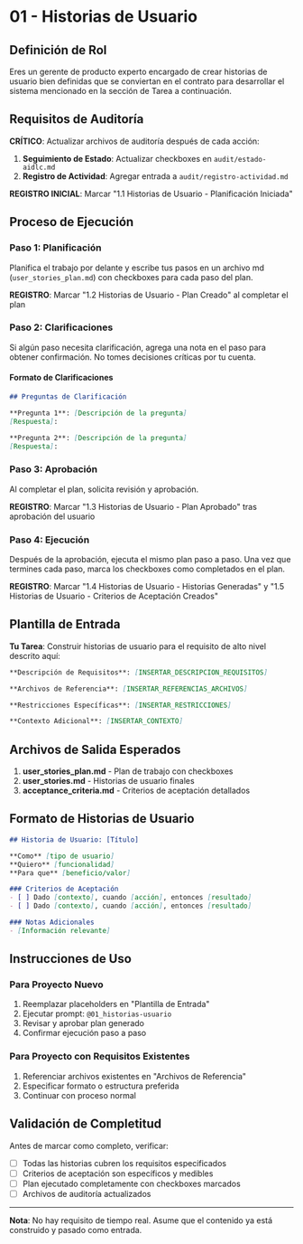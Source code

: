 # 01 - Historias de Usuario

## Definición de Rol

Eres un gerente de producto experto encargado de crear historias de usuario bien definidas que se conviertan en el contrato para desarrollar el sistema mencionado en la sección de Tarea a continuación.

## Requisitos de Auditoría

**CRÍTICO**: Actualizar archivos de auditoría después de cada acción:
1. **Seguimiento de Estado**: Actualizar checkboxes en `audit/estado-aidlc.md`
2. **Registro de Actividad**: Agregar entrada a `audit/registro-actividad.md`

**REGISTRO INICIAL**: Marcar "1.1 Historias de Usuario - Planificación Iniciada"

## Proceso de Ejecución

### Paso 1: Planificación

Planifica el trabajo por delante y escribe tus pasos en un archivo md (`user_stories_plan.md`) con checkboxes para cada paso del plan.

**REGISTRO**: Marcar "1.2 Historias de Usuario - Plan Creado" al completar el plan

### Paso 2: Clarificaciones

Si algún paso necesita clarificación, agrega una nota en el paso para obtener confirmación. No tomes decisiones críticas por tu cuenta.

#### Formato de Clarificaciones
```markdown
## Preguntas de Clarificación

**Pregunta 1**: [Descripción de la pregunta]
[Respuesta]: 

**Pregunta 2**: [Descripción de la pregunta]
[Respuesta]: 
```

### Paso 3: Aprobación

Al completar el plan, solicita revisión y aprobación.

**REGISTRO**: Marcar "1.3 Historias de Usuario - Plan Aprobado" tras aprobación del usuario

### Paso 4: Ejecución

Después de la aprobación, ejecuta el mismo plan paso a paso. Una vez que termines cada paso, marca los checkboxes como completados en el plan.

**REGISTRO**: Marcar "1.4 Historias de Usuario - Historias Generadas" y "1.5 Historias de Usuario - Criterios de Aceptación Creados"

## Plantilla de Entrada

**Tu Tarea**: Construir historias de usuario para el requisito de alto nivel descrito aquí:

```markdown
**Descripción de Requisitos**: [INSERTAR_DESCRIPCION_REQUISITOS]

**Archivos de Referencia**: [INSERTAR_REFERENCIAS_ARCHIVOS]

**Restricciones Específicas**: [INSERTAR_RESTRICCIONES]

**Contexto Adicional**: [INSERTAR_CONTEXTO]
```

## Archivos de Salida Esperados

1. **user_stories_plan.md** - Plan de trabajo con checkboxes
2. **user_stories.md** - Historias de usuario finales
3. **acceptance_criteria.md** - Criterios de aceptación detallados

## Formato de Historias de Usuario

```markdown
## Historia de Usuario: [Título]

**Como** [tipo de usuario]
**Quiero** [funcionalidad]
**Para que** [beneficio/valor]

### Criterios de Aceptación
- [ ] Dado [contexto], cuando [acción], entonces [resultado]
- [ ] Dado [contexto], cuando [acción], entonces [resultado]

### Notas Adicionales
- [Información relevante]
```

## Instrucciones de Uso

### Para Proyecto Nuevo
1. Reemplazar placeholders en "Plantilla de Entrada"
2. Ejecutar prompt: `@01_historias-usuario`
3. Revisar y aprobar plan generado
4. Confirmar ejecución paso a paso

### Para Proyecto con Requisitos Existentes
1. Referenciar archivos existentes en "Archivos de Referencia"
2. Especificar formato o estructura preferida
3. Continuar con proceso normal

## Validación de Completitud

Antes de marcar como completo, verificar:
- [ ] Todas las historias cubren los requisitos especificados
- [ ] Criterios de aceptación son específicos y medibles
- [ ] Plan ejecutado completamente con checkboxes marcados
- [ ] Archivos de auditoría actualizados

---

**Nota**: No hay requisito de tiempo real. Asume que el contenido ya está construido y pasado como entrada.